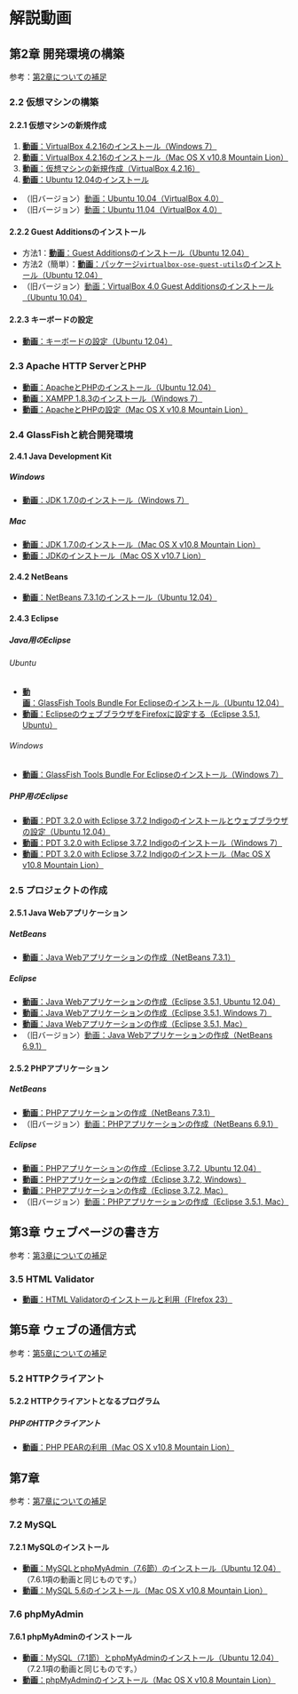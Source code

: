 # 解説動画

## 第2章 開発環境の構築

参考：[第2章についての補足](https://github.com/taroyabuki/webbook2/blob/master/update/update2.md)

### 2.2 仮想マシンの構築

#### 2.2.1 仮想マシンの新規作成

1. [**動画**：VirtualBox 4.2.16のインストール（Windows 7）](http://youtu.be/6mVr4APoPN8)
1. [**動画**：VirtualBox 4.2.16のインストール（Mac OS X v10.8 Mountain Lion）](http://youtu.be/1o0h83ZNlyQ)
1. [**動画**：仮想マシンの新規作成（VirtualBox 4.2.16）](http://youtu.be/HMGZSxsU_CQ)
1. [**動画**：Ubuntu 12.04のインストール](http://youtu.be/9Bb2l05pHSA)

* （旧バージョン）[動画：Ubuntu 10.04（VirtualBox 4.0）](http://youtu.be/MYdxzHlSkL4)
* （旧バージョン）[動画：Ubuntu 11.04（VirtualBox 4.0）](http://youtu.be/hGHUTp8jMK4)

#### 2.2.2 Guest Additionsのインストール

* 方法1：[**動画**：Guest Additionsのインストール（Ubuntu 12.04）](http://youtu.be/HXP9FJK6apk)
* 方法2（簡単）：[**動画**：パッケージ`virtualbox-ose-guest-utils`のインストール（Ubuntu 12.04）](http://youtu.be/ey_V6nDIHME)
* （旧バージョン）[動画：VirtualBox 4.0 Guest Additionsのインストール（Ubuntu 10.04）](http://youtu.be/DlShag2A5Nk)

#### 2.2.3 キーボードの設定

* [**動画**：キーボードの設定（Ubuntu 12.04）](http://youtu.be/nZZJxYX-FHk)

### 2.3 Apache HTTP ServerとPHP

* [**動画**：ApacheとPHPのインストール（Ubuntu 12.04）](http://youtu.be/LBU6ihgCEuk)
* [**動画**：XAMPP 1.8.3のインストール（Windows 7）](http://youtu.be/cBDShvp70iI)
* [**動画**：ApacheとPHPの設定（Mac OS X v10.8 Mountain Lion）](http://youtu.be/k9eAmhgbILc)

### 2.4 GlassFishと統合開発環境

#### 2.4.1 Java Development Kit

##### Windows

* [**動画**：JDK 1.7.0のインストール（Windows 7）](http://youtu.be/QoNMqVRPQW0)

##### Mac

* [**動画**：JDK 1.7.0のインストール（Mac OS X v10.8 Mountain Lion）](http://youtu.be/gqzkhL6ItFQ)
* [**動画**：JDKのインストール（Mac OS X v10.7 Lion）](http://youtu.be/36R485Rul7I)

#### 2.4.2 NetBeans

* [**動画**：NetBeans 7.3.1のインストール（Ubuntu 12.04）](http://youtu.be/mmZQwtLBqSM)

#### 2.4.3 Eclipse

##### Java用のEclipse

###### Ubuntu

* [**動画**：GlassFish Tools Bundle For Eclipseのインストール（Ubuntu 12.04）](http://youtu.be/NIgFt5u0fsY)
* [**動画**：EclipseのウェブブラウザをFirefoxに設定する（Eclipse 3.5.1, Ubuntu）](http://youtu.be/AaSF57DE7R8)

###### Windows

* [**動画**：GlassFish Tools Bundle For Eclipseのインストール（Windows 7）](http://youtu.be/coh48h6F1wo)

##### PHP用のEclipse

* [**動画**：PDT 3.2.0 with Eclipse 3.7.2 Indigoのインストールとウェブブラウザの設定（Ubuntu 12.04）](http://youtu.be/1E-wkGY8oc4)
* [**動画**：PDT 3.2.0 with Eclipse 3.7.2 Indigoのインストール（Windows 7）](http://youtu.be/ibFRZHfgEGY)
* [**動画**：PDT 3.2.0 with Eclipse 3.7.2 Indigoのインストール（Mac OS X v10.8 Mountain Lion）](http://youtu.be/WYRk79RSOKs)

### 2.5 プロジェクトの作成

#### 2.5.1 Java Webアプリケーション

##### NetBeans

* [**動画**：Java Webアプリケーションの作成（NetBeans 7.3.1）](http://youtu.be/NzNJ6M33QAo)

##### Eclipse

* [**動画**：Java Webアプリケーションの作成（Eclipse 3.5.1, Ubuntu 12.04）](http://youtu.be/_22aPaskXx0)
* [**動画**：Java Webアプリケーションの作成（Eclipse 3.5.1, Windows 7）](http://youtu.be/y5J0h4UJPUw)
* [**動画**：Java Webアプリケーションの作成（Eclipse 3.5.1, Mac）](http://youtu.be/RqRFsQjYq-E)
* （旧バージョン）[動画：Java Webアプリケーションの作成（NetBeans 6.9.1）](http://youtu.be/YwWZNSE3e94)

#### 2.5.2 PHPアプリケーション

##### NetBeans

* [**動画**：PHPアプリケーションの作成（NetBeans 7.3.1）](http://youtu.be/sxnOdjB0qBM)
* （旧バージョン）[動画：PHPアプリケーションの作成（NetBeans 6.9.1）](http://youtu.be/3118hz3bZpA)

##### Eclipse

* [**動画**：PHPアプリケーションの作成（Eclipse 3.7.2, Ubuntu 12.04）](http://youtu.be/8blBY1pQplY)
* [**動画**：PHPアプリケーションの作成（Eclipse 3.7.2, Windows）](http://youtu.be/0JfxMs3Jd-M)
* [**動画**：PHPアプリケーションの作成（Eclipse 3.7.2, Mac）](http://youtu.be/Y7nChTOC5_U)
* （旧バージョン）[動画：PHPアプリケーションの作成（Eclipse 3.5.1, Mac）](http://youtu.be/DcPCQK0qqgY)

## 第3章 ウェブページの書き方

参考：[第3章についての補足](https://github.com/taroyabuki/webbook2/blob/master/update/update3.md)

### 3.5 HTML Validator

* [**動画**：HTML Validatorのインストールと利用（FIrefox 23）](http://youtu.be/9OtirlgPuv8)

## 第5章 ウェブの通信方式

参考：[第5章についての補足](https://github.com/taroyabuki/webbook2/blob/master/update/update5.md)

### 5.2 HTTPクライアント

#### 5.2.2 HTTPクライアントとなるプログラム

##### PHPのHTTPクライアント

* [**動画**：PHP PEARの利用（Mac OS X v10.8 Mountain Lion）](http://youtu.be/XsFjv3Drrek)

## 第7章

参考：[第7章についての補足](https://github.com/taroyabuki/webbook2/blob/master/update/update7.md)

### 7.2 MySQL

#### 7.2.1 MySQLのインストール

* [**動画**：MySQLとphpMyAdmin（7.6節）のインストール（Ubuntu 12.04）](http://youtu.be/2-ZEPX8oU3U)（7.6.1項の動画と同じものです。）
* [**動画**：MySQL 5.6のインストール（Mac OS X v10.8 Mountain Lion）](http://youtu.be/3Zn_SPvmz-o)

### 7.6 phpMyAdmin

#### 7.6.1 phpMyAdminのインストール

* [**動画**：MySQL（7.1節）とphpMyAdminのインストール（Ubuntu 12.04）](http://youtu.be/2-ZEPX8oU3U)（7.2.1項の動画と同じものです。）
* [**動画**：phpMyAdminのインストール（Mac OS X v10.8 Mountain Lion）](http://youtu.be/cLf5XuB3W0Y)
